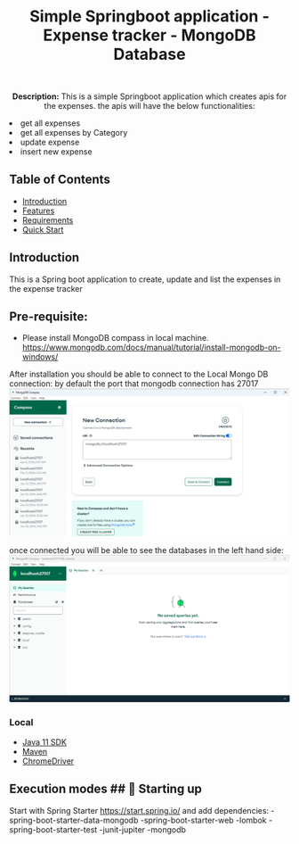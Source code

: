 <h1 align="center"> Simple Springboot application - Expense tracker - MongoDB Database  </h1> <br>

<p align="center">
  <b>Description:</b> This is a simple Springboot application which creates apis for the expenses. the apis will have the below functionalities:
 <li>get all expenses</li>
 <li>get all expenses by Category</li>
 <li>update expense</li>
 <li>insert new expense</li>



## Table of Contents

- [Introduction](#introduction)
- [Features](#features)
- [Requirements](#requirements)
- [Quick Start](#quick-start)


## Introduction
This is a Spring boot application to create, update and list the expenses in the expense tracker



## Pre-requisite:
* Please install MongoDB compass in local machine.
  https://www.mongodb.com/docs/manual/tutorial/install-mongodb-on-windows/

After installation you should be able to connect to the Local Mongo DB connection:
by default the port that mongodb connection has 27017
![img.png](img.png)

once connected you will be able to see the databases in the left hand side:
![img_1.png](img_1.png)


### Local
* [Java 11 SDK](https://www.oracle.com/au/java/technologies/javase/jdk11-archive-downloads.html)
* [Maven](https://maven.apache.org/download.cgi)
* [ChromeDriver](https://chromedriver.chromium.org/downloads)

## Execution modes ## 🤖 Starting up

Start with Spring Starter https://start.spring.io/
and add dependencies:
-spring-boot-starter-data-mongodb
-spring-boot-starter-web
-lombok
-spring-boot-starter-test
-junit-jupiter
-mongodb
